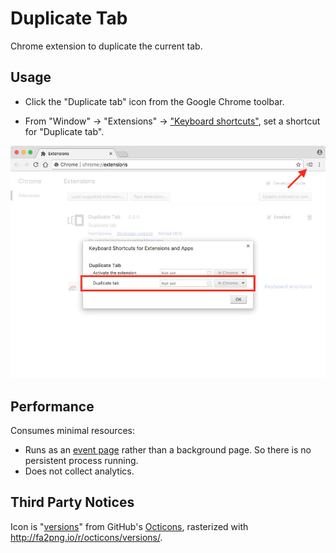 Duplicate Tab
=============

Chrome extension to duplicate the current tab.

## Usage

* Click the "Duplicate tab" icon from the Google Chrome toolbar.

* From "Window" -> "Extensions" -> ["Keyboard shortcuts"](chrome://extensions/configureCommands), set a shortcut for "Duplicate tab".

![Screenshot](screenshot.jpg)

## Performance

Consumes minimal resources:

  * Runs as an [event page](https://developer.chrome.com/extensions/event_pages#lifetime) rather than a background page. So there is no persistent process running.
  * Does not collect analytics.

## Third Party Notices

Icon is "[versions](https://octicons.github.com/icon/versions/)" from GitHub's [Octicons](https://octicons.github.com/), rasterized with http://fa2png.io/r/octicons/versions/.
